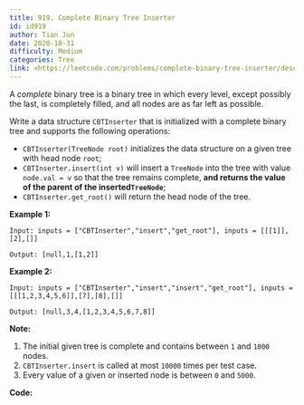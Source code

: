 ```yaml
---
title: 919. Complete Binary Tree Inserter
id: id919
author: Tian Jun
date: 2020-10-31
difficulty: Medium
categories: Tree
link: <https://leetcode.com/problems/complete-binary-tree-inserter/description/>
---
```


A _complete_ binary tree is a binary tree in which every level, except
possibly the last, is completely filled, and all nodes are as far left as
possible.

Write a data structure `CBTInserter` that is initialized with a complete
binary tree and supports the following operations:

  * `CBTInserter(TreeNode root)` initializes the data structure on a given tree with head node `root`;
  * `CBTInserter.insert(int v)` will insert a `TreeNode` into the tree with value `node.val = v` so that the tree remains complete, **and returns the value of the parent of the inserted`TreeNode`**;
  * `CBTInserter.get_root()` will return the head node of the tree.



**Example 1:**
            
	Input: inputs = ["CBTInserter","insert","get_root"], inputs = [[[1]],[2],[]]    
	Output: [null,1,[1,2]]    

**Example 2:**
            
	Input: inputs = ["CBTInserter","insert","insert","get_root"], inputs = [[[1,2,3,4,5,6]],[7],[8],[]]    
	Output: [null,3,4,[1,2,3,4,5,6,7,8]]



**Note:**

  1. The initial given tree is complete and contains between `1` and `1000` nodes.
  2. `CBTInserter.insert` is called at most `10000` times per test case.
  3. Every value of a given or inserted node is between `0` and `5000`.






**Code:**
